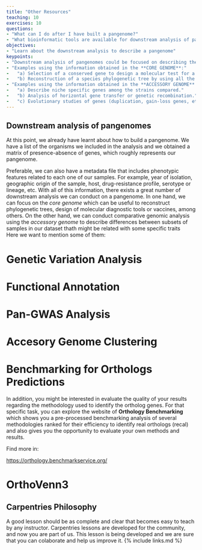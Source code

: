 ```yaml
---
title: "Other Resources"
teaching: 10
exercises: 10
questions:
- "What can I do after I have built a pangenome?"
- "What bioinformatic tools are available for downstream analysis of pangenomes?"
objectives:
- "Learn about the downstream analysis to describe a pangenome"
keypoints:
- "Downstream analysis of pangenomes could be focused on describing the core or the accessory genome of the organism studied."
- "Examples using the information obtained in the **CORE GENOME**:" 
-   "a) Selection of a conserved gene to design a molecular test for a diagnostic tool or a vaccine."
-   "b) Reconstruction of a species phylogenetic tree by using all the core genes."
- "Examples using the information obtained in the **ACCESSORY GENOME**:"
-   "a) Describe niche specific genes among the strains compared."
-   "b) Analysis of horizontal gene transfer or genetic recombination."
-   "c) Evolutionary studies of genes (duplication, gain-loss genes, etc.)."
---
```

## Downstream analysis of pangenomes

At this point, we already have learnt about how to build a pangenome. We have a list of the organisms we included in the analysis and we obtained a matrix of presence-absence of genes, which roughly represents our pangenome. 

Preferable, we can also have a metadata file that includes phenotypic features related to each one of our samples. For example, year of isolation, geographic origin of the sample, host, drug-resistance profile, serotype or lineage, etc. With all of this information, there exists a great number of downstream analysis we can conduct on a pangenome. In one hand, we can focus on the *core genome* which can be useful to reconstruct phylogenetic trees, design of molecular diagnostic tools or vaccines, among others. On the other hand, we can conduct comparative genomic analysis using the *accessory genome* to describe differences between subsets of samples in our dataset thath might be related with some specific traits   
Here we want to mention some of them:

# Genetic Variation Analysis

# Functional Annotation

# Pan-GWAS Analysis

# Accesory Genome Clustering

# Benchmarking for Orthologs Predictions

In addition, you might be interested in evaluate the quality of your results regarding the methodology used to identify the ortholog genes. For that specific task, you can explore the website of **Orthology Benchmarking** which shows you a pre-processed benchmarking analysis of several methodologies ranked for their efficiency to identify real orthologs (recal) and also gives you the opportunity to evaluate your own methods and results. 

Find more in:

https://orthology.benchmarkservice.org/ 


# OrthoVenn3



## Carpentries Philosophy
A good lesson should be as complete and clear that becomes easy to teach by any instructor. 
Carpentries lessons are developed for the community, and now you are part of us. 
This lesson is being developed and we are sure that you can colaborate and help us improve it.
{% include links.md %}
